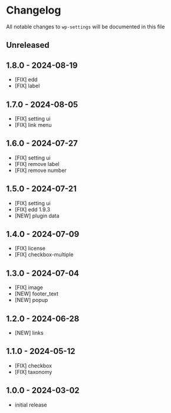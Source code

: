 # Changelog

All notable changes to `wp-settings` will be documented in this file

## Unreleased

## 1.8.0 - 2024-08-19

- [FIX] edd
- [FIX] label

## 1.7.0 - 2024-08-05

- [FIX] setting ui
- [FIX] link menu

## 1.6.0 - 2024-07-27

- [FIX] setting ui
- [FIX] remove label
- [FIX] remove number

## 1.5.0 - 2024-07-21

- [FIX] setting ui
- [FIX] edd 1.9.3
- [NEW] plugin data

## 1.4.0 - 2024-07-09

- [FIX] license
- [FIX] checkbox-multiple

## 1.3.0 - 2024-07-04

- [FIX] image
- [NEW] footer_text
- [NEW] popup

## 1.2.0 - 2024-06-28

- [NEW] links

## 1.1.0 - 2024-05-12

- [FIX] checkbox
- [FIX] taxonomy

## 1.0.0 - 2024-03-02

- initial release

